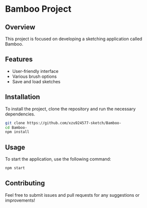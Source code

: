 # Bamboo Project

## Overview
This project is focused on developing a sketching application called Bamboo.

## Features
- User-friendly interface
- Various brush options
- Save and load sketches

## Installation
To install the project, clone the repository and run the necessary dependencies.

```bash
git clone https://github.com/xzu924577-sketch/Bamboo-
cd Bamboo-
npm install
```

## Usage
To start the application, use the following command:

```bash
npm start
```

## Contributing
Feel free to submit issues and pull requests for any suggestions or improvements!